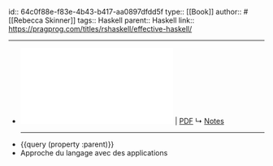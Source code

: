 id:: 64c0f88e-f83e-4b43-b417-aa0897dfdd5f
type:: [[Book]]
author:: #[[Rebecca Skinner]]
tags:: Haskell
parent:: Haskell
link:: https://pragprog.com/titles/rshaskell/effective-haskell/
***

- ![Viewer](../assets/Effective-Haskell_P1.0_1691935393283_0.pdf) | [PDF](../assets/Effective-Haskell_P1.0_1691935393283_0.pdf)
  ↳ [Notes]([[hls__Effective-Haskell_P1.0_1691935393283_0]])
  ***
- {{query (property :parent)}}
- Approche du langage avec des applications